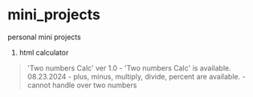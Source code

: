 # mini_projects
personal mini projects

1. html calculator 
  > 'Two numbers Calc' ver 1.0
    - 'Two numbers Calc' is available. 08.23.2024
    - plus, minus, multiply, divide, percent are available.
    - cannot handle over two numbers
